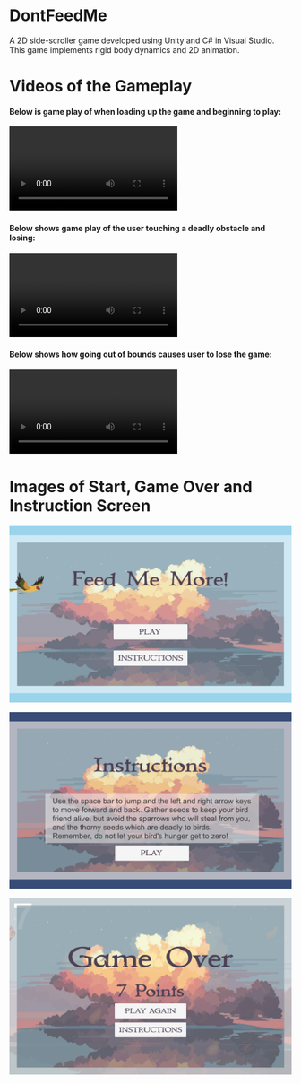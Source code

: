 # DontFeedMe
A 2D side-scroller game developed using Unity and C# in Visual Studio. This game implements rigid body dynamics and 2D animation.

# Videos of the Gameplay

#### Below is game play of when loading up the game and beginning to play:
[<video controls>
	 <video src="https://github.com/SophShan/Gameplay1.mov" width="352" height="720"></video>
	Your browser does not support the video.
</video>](https://github.com/user-attachments/assets/1806fda4-5037-4e48-95d3-140ba780728e
)

#### Below shows game play of the user touching a deadly obstacle and losing:
[<video controls>
	  <source src="[Gameplay2.mov](https://github.com/SophShan/DontFeedMe/blob/main/Gameplay2.mov)" type="video/mp4">
	Your browser does not support the video.
</video>](https://github.com/user-attachments/assets/c9c05dcd-1312-460d-8d5a-c1428437d8ca
)

#### Below shows how going out of bounds causes user to lose the game: 
[<video controls>
	  <source src="https://github.com/SophShan/Gameplay3.mov" type="video/mp4">
	Your browser does not support the video.
</video>](https://github.com/user-attachments/assets/bc49d214-893b-4d69-bc34-e29d03947046
)

# Images of Start, Game Over and Instruction Screen
![Game Start Screen](Gamestart.png)

![Game Instructions Screen](Instructions.png)

![Game Over Screen](Gameover.png)
